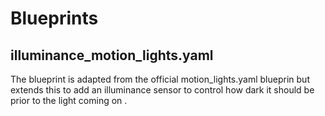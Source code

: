 # Blueprints

## illuminance_motion_lights.yaml

The blueprint is adapted from the official motion_lights.yaml blueprin but extends this to add
an illuminance sensor to control how dark it should be prior to the light coming on
.
